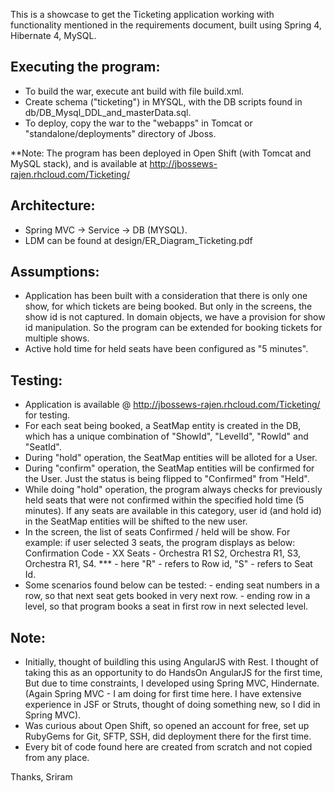This is a showcase to get the Ticketing application working with functionality mentioned in the requirements document, 
	built using Spring 4, Hibernate 4, MySQL.

Executing the program:
-----------------------
*	To build the war, execute ant build with file build.xml.
*	Create schema ("ticketing") in MYSQL, with the DB scripts found in db/DB_Mysql_DDL_and_masterData.sql.
*	To deploy, copy the war to the "webapps" in Tomcat or "standalone/deployments" directory of Jboss.

**Note: The program has been deployed in Open Shift (with Tomcat and MySQL stack), and is available at 
	http://jbossews-rajen.rhcloud.com/Ticketing/

Architecture:
-----------------------
*	Spring MVC -> Service -> DB (MYSQL).
*	LDM can be found at design/ER_Diagram_Ticketing.pdf

Assumptions:
-----------------------
*	Application has been built with a consideration that there is only one show, for which tickets are being booked. 
	But only in the screens, the show id is not captured. In domain objects, we have a provision for show id manipulation.
	So the program can be extended for booking tickets for multiple shows.
*	Active hold time for held seats have been configured as "5 minutes".

Testing:
-----------------------
*	Application is available @ http://jbossews-rajen.rhcloud.com/Ticketing/ for testing.
*	For each seat being booked, a SeatMap entity is created in the DB, which has a unique
	combination of "ShowId", "LevelId", "RowId" and "SeatId".
*	During "hold" operation, the SeatMap entities will be alloted for a User.
*	During "confirm" operation, the SeatMap entities will be confirmed for the User. Just the status is being 
	flipped to "Confirmed" from "Held".
*	While doing "hold" operation, the program always checks for previously held seats that were not confirmed
	within the specified hold time (5 minutes). If any seats are available in this category, user id (and hold id)
	in the SeatMap entities will be shifted to the new user.
*	In the screen, the list of seats Confirmed / held will be show. For example: if user selected 3 seats, the program displays as below:
		Confirmation Code - XX
		Seats - Orchestra R1 S2, Orchestra R1, S3, Orchestra R1, S4.
		*** - here "R" - refers to Row id, "S" - refers to Seat Id.
*	Some scenarios found below can be tested:
		- ending seat numbers in a row, so that next seat gets booked in very next row.
		- ending row in a level, so that program books a seat in first row in next selected level.

Note:
-----------------------
*	Initially, thought of buildling this using AngularJS with Rest. I thought of taking this as an opportunity to do 
	HandsOn AngularJS for the first time, But due to time constraints, I developed using Spring MVC, Hindernate.
	(Again Spring MVC - I am doing for first time here. I have extensive experience in JSF or Struts, thought of doing something new, so 
	I did in Spring MVC).
*	Was curious about Open Shift, so opened an account for free, set up RubyGems for Git, SFTP, SSH, did deployment there for the first time.
*	Every bit of code found here are created from scratch and not copied from any place.


Thanks, Sriram
